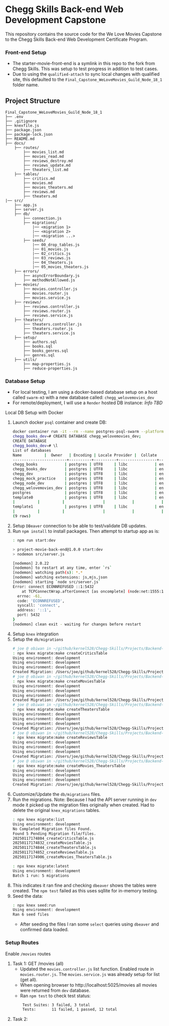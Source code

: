 # Chegg Skills Back-end Web Development Capstone
This repository contains the source code for the We Love Movies Capstone to the Chegg Skills Back-end Web Development Certificate Program.

### Front-end Setup
- The starter-movie-front-end is a symlink in this repo to the fork from Chegg Skills. This was setup to test progress in addition to test cases.
- Due to using the `qualified-attach` to sync local changes with qualified site, this defaulted to the `Final_Capstone_WeLoveMovies_Guild_Node_18_1` folder name.


## Project Structure
```plaintext
Final_Capstone_WeLoveMovies_Guild_Node_18_1
├── .env
├── .gitignore
├── knexfile.js
├── package.json
├── package-lock.json
├── README.md
├── docs/
    ├── routes/
        ├── movies_list.md
        ├── movies_read.md
        ├── reviews_destroy.md
        ├── reviews_update.md
        ├── theaters_list.md
    ├── tables/
        ├── critics.md
        ├── movies.md
        ├── movies_theaters.md
        ├── reviews.md
        ├── theaters.md
|── src/
    ├── app.js
    ├── server.js
    ├── db/
        ├── connection.js
        ├── migrations/
            |── <migration 1>
            |── <migration 2>
            |── <migration ...>
        ├── seeds/
            |── 00_drop_tables.js
            |── 01_movies.js
            |── 02_critics.js
            |── 03_reviews.js
            |── 04_theaters.js
            |── 05_movies_theaters.js
    ├── errors/
        ├── asyncErrorBoundary.js
        ├── methodNotAllowed.js
    ├── movies/
        ├── movies.controller.js
        ├── movies.router.js
        ├── movies.service.js
    ├── reviews/
        ├── reviews.controller.js
        ├── reviews.router.js
        ├── reviews.service.js
    ├── theaters/
        ├── theaters.controller.js
        ├── theaters.router.js
        ├── theaters.service.js
    ├── setup/
        ├── authors.sql
        ├── books.sql
        ├── books_genres.sql
        ├── genres.sql
    ├── utils/
        ├── map-properties.js
        ├── reduce-properties.js
````

### Database Setup
- For local testing, I am using a docker-based database setup on a host called `swarm-m3` with a new database called: `chegg_welovemovies_dev`
- For remote/deployment, I will use a `Render` hosted DB instance: *Info TBD*

Local DB Setup with Docker
1. Launch docker `psql` container and create DB:
    ```bash
    docker container run -it --rm --name postgres-psql-swarm --platform=linux/amd64 kernel528/postgres:16-arm64 psql -h 192.168.1.33 -U postgres -d chegg_books_dev
    chegg_books_dev=# CREATE DATABASE chegg_welovemovies_dev;
    CREATE DATABASE
    chegg_books_dev=# \l
    List of databases
    Name          |  Owner   | Encoding | Locale Provider |  Collate   |   Ctype    | ICU Locale | ICU Rules |   Access privileges
    ------------------------+----------+----------+-----------------+------------+------------+------------+-----------+-----------------------
    chegg_books            | postgres | UTF8     | libc            | en_US.utf8 | en_US.utf8 |            |           |
    chegg_books_dev        | postgres | UTF8     | libc            | en_US.utf8 | en_US.utf8 |            |           |
    chegg_dev              | postgres | UTF8     | libc            | en_US.utf8 | en_US.utf8 |            |           |
    chegg_mock_practice    | postgres | UTF8     | libc            | en_US.utf8 | en_US.utf8 |            |           |
    chegg_node_dev         | postgres | UTF8     | libc            | en_US.utf8 | en_US.utf8 |            |           |
    chegg_welovemovies_dev | postgres | UTF8     | libc            | en_US.utf8 | en_US.utf8 |            |           |
    postgres               | postgres | UTF8     | libc            | en_US.utf8 | en_US.utf8 |            |           |
    template0              | postgres | UTF8     | libc            | en_US.utf8 | en_US.utf8 |            |           | =c/postgres          +
    |          |          |                 |            |            |            |           | postgres=CTc/postgres
    template1              | postgres | UTF8     | libc            | en_US.utf8 | en_US.utf8 |            |           | =c/postgres          +
    |          |          |                 |            |            |            |           | postgres=CTc/postgres
    (9 rows)
    ```
2. Setup `DBeaver` connection to be able to test/validate DB updates.
3. Run `npm install` to install packages.  Then attempt to startup app as is:
   ```bash
   : npm run start:dev
   
   > project-movie-back-end@1.0.0 start:dev
   > nodemon src/server.js
   
   [nodemon] 2.0.22
   [nodemon] to restart at any time, enter `rs`
   [nodemon] watching path(s): *.*
   [nodemon] watching extensions: js,mjs,json
   [nodemon] starting `node src/server.js`
   Error: connect ECONNREFUSED ::1:5432
       at TCPConnectWrap.afterConnect [as oncomplete] (node:net:1555:16) {
     errno: -61,
     code: 'ECONNREFUSED',
     syscall: 'connect',
     address: '::1',
     port: 5432
   }
   [nodemon] clean exit - waiting for changes before restart
   
   ```
4. Setup `knex` integration
5. Setup the `db/migrations` 
   ```bash
   # joe @ obiwan in ~/github/kernel528/Chegg-Skills/Projects/Backend-Web-Dev/WeLoveMovies/Final_Capstone_WeLoveMovies_Guild_Node_18_1 on git:database-setup [2025-01-17 17:33:06] C:1 
   : npx knex migrate:make createCriticsTable
   Using environment: development
   Using environment: development
   Using environment: development
   Created Migration: /Users/joe/github/kernel528/Chegg-Skills/Projects/Backend-Web-Dev/WeLoveMovies/Final_Capstone_WeLoveMovies_Guild_Node_18_1/src/db/migrations/20250117174804_createCriticsTable.js
   # joe @ obiwan in ~/github/kernel528/Chegg-Skills/Projects/Backend-Web-Dev/WeLoveMovies/Final_Capstone_WeLoveMovies_Guild_Node_18_1 on git:database-setup x [2025-01-17 17:48:04]
   : npx knex migrate:make createMoviesTable 
   Using environment: development
   Using environment: development
   Using environment: development
   Created Migration: /Users/joe/github/kernel528/Chegg-Skills/Projects/Backend-Web-Dev/WeLoveMovies/Final_Capstone_WeLoveMovies_Guild_Node_18_1/src/db/migrations/20250117174832_createMoviesTable.js
   # joe @ obiwan in ~/github/kernel528/Chegg-Skills/Projects/Backend-Web-Dev/WeLoveMovies/Final_Capstone_WeLoveMovies_Guild_Node_18_1 on git:database-setup x [2025-01-17 17:48:32]
   : npx knex migrate:make createTheatersTable
   Using environment: development
   Using environment: development
   Using environment: development
   Created Migration: /Users/joe/github/kernel528/Chegg-Skills/Projects/Backend-Web-Dev/WeLoveMovies/Final_Capstone_WeLoveMovies_Guild_Node_18_1/src/db/migrations/20250117174844_createTheatersTable.js
   # joe @ obiwan in ~/github/kernel528/Chegg-Skills/Projects/Backend-Web-Dev/WeLoveMovies/Final_Capstone_WeLoveMovies_Guild_Node_18_1 on git:database-setup x [2025-01-17 17:48:44]
   : npx knex migrate:make createReviewsTable 
   Using environment: development
   Using environment: development
   Using environment: development
   Created Migration: /Users/joe/github/kernel528/Chegg-Skills/Projects/Backend-Web-Dev/WeLoveMovies/Final_Capstone_WeLoveMovies_Guild_Node_18_1/src/db/migrations/20250117174852_createReviewsTable.js
   # joe @ obiwan in ~/github/kernel528/Chegg-Skills/Projects/Backend-Web-Dev/WeLoveMovies/Final_Capstone_WeLoveMovies_Guild_Node_18_1 on git:database-setup x [2025-01-17 17:48:52]
   : npx knex migrate:make createMovies_TheatersTable
   Using environment: development
   Using environment: development
   Using environment: development
   Created Migration: /Users/joe/github/kernel528/Chegg-Skills/Projects/Backend-Web-Dev/WeLoveMovies/Final_Capstone_WeLoveMovies_Guild_Node_18_1/src/db/migrations/20250117174906_createMovies_TheatersTable.js
   ```
6. Customize/Update the `db/migrations` files.
7. Run the migrations.  Note: Because I had the API server running in `dev` mode it picked up the migration files originally when created.  Had to delete the original `knex_migrations` tables.
   ```bash
   : npx knex migrate:list  
   Using environment: development
   No Completed Migration files Found. 
   Found 5 Pending Migration file/files.
   20250117174804_createCriticsTable.js 
   20250117174832_createMoviesTable.js 
   20250117174844_createTheatersTable.js 
   20250117174852_createReviewsTable.js 
   20250117174906_createMovies_TheatersTable.js 
   
   : npx knex migrate:latest
   Using environment: development
   Batch 1 run: 5 migrations
   ```
8. This indicates it ran fine and checking `dbeaver` shows the tables were created.  The `npm test` failed as this uses sqllite for in-memory testing.
9. Seed the data:
   ```bash
   : npx knex seed:run
   Using environment: development
   Ran 6 seed files
   ```
   - After seeding the files I ran some `select` queries using `dbeaver` and confirmed data loaded.

### Setup Routes

Enable `/movies` routes
1. Task 1:  GET /movies (all)
   - Updated the `movies.controller.js` list function.  Enabled route in `movies.router.js`.  The `movies.service.js` was already setup for list (get all).
   - When opening browser to http://localhost:5025/movies all movies were returned from `dev` database.
   - Ran `npm test` to check test status:
     ```bash
      Test Suites: 3 failed, 3 total
      Tests:       11 failed, 1 passed, 12 total
     ```
2. Task 2:  